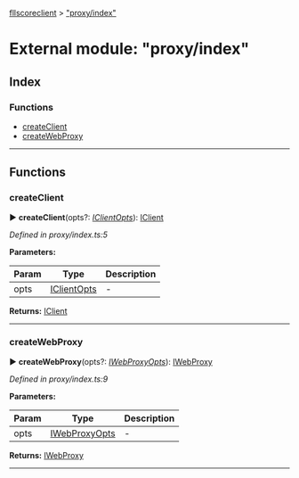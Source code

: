 [fllscoreclient](../README.md) > ["proxy/index"](../modules/_proxy_index_.md)



# External module: "proxy/index"

## Index

### Functions

* [createClient](_proxy_index_.md#createclient)
* [createWebProxy](_proxy_index_.md#createwebproxy)



---
## Functions
<a id="createclient"></a>

###  createClient

► **createClient**(opts?: *[IClientOpts](../interfaces/_shared_interface_.fllscoreclient.iclientopts.md)*): [IClient](../interfaces/_shared_interface_.fllscoreclient.iclient.md)



*Defined in proxy/index.ts:5*



**Parameters:**

| Param | Type | Description |
| ------ | ------ | ------ |
| opts | [IClientOpts](../interfaces/_shared_interface_.fllscoreclient.iclientopts.md)   |  - |





**Returns:** [IClient](../interfaces/_shared_interface_.fllscoreclient.iclient.md)





___

<a id="createwebproxy"></a>

###  createWebProxy

► **createWebProxy**(opts?: *[IWebProxyOpts](../interfaces/_shared_interface_.fllscoreclient.iwebproxyopts.md)*): [IWebProxy](../interfaces/_shared_interface_.fllscoreclient.iwebproxy.md)



*Defined in proxy/index.ts:9*



**Parameters:**

| Param | Type | Description |
| ------ | ------ | ------ |
| opts | [IWebProxyOpts](../interfaces/_shared_interface_.fllscoreclient.iwebproxyopts.md)   |  - |





**Returns:** [IWebProxy](../interfaces/_shared_interface_.fllscoreclient.iwebproxy.md)





___


